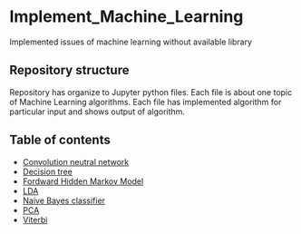 # Implement_Machine_Learning
Implemented issues of machine learning without available library

## Repository structure
Repository has organize to Jupyter python files. Each file is about one topic of Machine Learning algorithms. Each file has implemented algorithm for particular input and shows output of algorithm.

## Table of contents
* [Convolution neutral network](https://github.com/naot97/Implement_Machine_Learning/blob/master/Implement_CNNs.ipynb)
* [Decision tree](https://github.com/naot97/Implement_Machine_Learning/blob/master/Decision_tree_using_ID3.ipynb)
* [Fordward Hidden Markov Model](https://github.com/naot97/Implement_Machine_Learning/blob/master/Forward%20HMM.ipynb)
* [LDA](https://github.com/naot97/Implement_Machine_Learning/blob/master/Implement%20LDA.ipynb)
* [Naive Bayes classifier](https://github.com/naot97/Implement_Machine_Learning/blob/master/Bayes.ipynb)
* [PCA](https://github.com/naot97/Implement_Machine_Learning/blob/master/Implement%20PCA.ipynb)
* [Viterbi](https://github.com/naot97/Implement_Machine_Learning/blob/master/Viterbi.ipynb)


